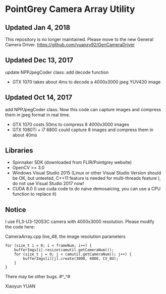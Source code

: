 # PointGrey Camera Array Utility
## Updated Jan 4, 2018
This repository is no longer maintained. Please move to the new General Camera Driver.
https://github.com/yuanxy92/GenCameraDriver

## Updated Dec 13, 2017
update NPPJpegCoder class: add decode function
- GTX 1070 takes about 4ms to decode a 4000x3000 jpeg YUV420 image

## Updated Oct 14, 2017
add NPPJpegCoder class. Now this code can capture images and compress them in jpeg format in real time. 
- GTX 1070 costs 50ms to compress 8 4000x3000 images
- GTX 1080Ti + i7 6800 could capture 8 images and compress them in about 40ms

## Libraries
- Spinnaker SDK (downloaded from FLIR/Pointgrey website)
- OpenCV >= 3.0
- Windows Visual Studio 2015 (Linux or other Visual Studio Version should be OK, but untested, C++11 feature is needed for multi-threads feature ), do not use Visual Studio 2017 now!
- CUDA 8.0 (I use cuda code to do naive demosaicing, you can use a CPU function to replace it)

## Notice
I use FL3-U3-120S3C camera with 4000x3000 resolution. Please modify the code here:

CameraArray.cpp line_48, the image resolution parameters
```
for (size_t i = 0; i < frameNum; i++) {
	bufferImgs[i].resize(camutil.getCameraNum());
	for (size_t j = 0; j < camutil.getCameraNum(); j++) {
		bufferImgs[i][j].create(3000, 4000, CV_8U);
	}
}
```

There may be other bugs. #^_^#

Xiaoyun YUAN

